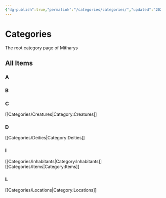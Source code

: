 ```yaml
---
{"dg-publish":true,"permalink":"/categories/categories/","updated":"2025-02-16T14:54:31.492-05:00"}
---
```


# Categories
The root category page of Mitharys

## All Items
### A

### B

### C
[[Categories/Creatures\|Category:Creatures]]

### D
[[Categories/Deities\|Category:Deities]]

### I
[[Categories/Inhabitants\|Category:Inhabitants]]
[[Categories/Items\|Category:Items]]

### L
[[Categories/Locations\|Category:Locations]]